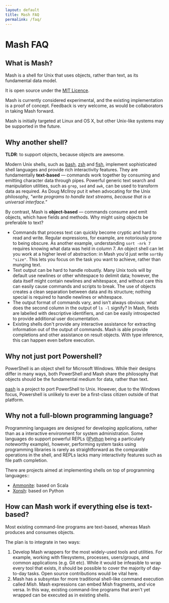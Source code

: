 ```yaml
---
layout: default
title: Mash FAQ
permalink: /faq/
---
```


# Mash FAQ

## What is Mash?

Mash is a shell for Unix that uses objects, rather than text, as its fundamental data
model.

It is open source under the [MIT Licence](https://opensource.org/licenses/MIT).

Mash is currently considered experimental, and the existing implementation is a proof of
concept. Feedback is very welcome, as would be collaborators in taking Mash
forward.

Mash is initially targeted at Linux and OS X, but other Unix-like systems may be supported in the
future.

## Why another shell?

**TLDR**: to support objects, because objects are awesome.

Modern Unix shells, such as [bash](https://www.gnu.org/software/bash/),
[zsh](http://www.zsh.org/) and [fish](http://fishshell.com/), implement sophisticated shell
languages and provide rich interactivity features. They are fundamentally **text-based**
&mdash; commands work together by consuming and emitting character data through
pipes. Powerful generic text search and manipulation utilities, such as `grep`, `sed` and
`awk`, can be used to transform data as required. As Doug McIlroy put it when advocating for
the Unix philosophy, *"write programs to handle text streams, because that is a universal
interface."*

By contrast, Mash is **object-based** &mdash; commands consume and emit objects, which have
fields and methods. Why might using objects be preferable to text?

* Commands that process text can quickly become cryptic and hard to read and write. Regular
  expressions, for example, are notoriously prone to being obscure. As another example,
  understanding `sort -nrk 7` requires knowing what data was held in column 7. An object
  shell can let you work at a higher level of abstraction: in Mash you'd just write `sortBy
  "size"`. This lets you focus on the task you want to achieve, rather than munging text.
* Text output can be hard to handle robustly. Many Unix tools will by default use newlines
  or other whitespace to delimit data; however, the data itself might contain newlines and
  whitespace, and without care this can easily cause commands and scripts to break. The use
  of objects creates a clean separation between data and its structure; nothing special is
  required to handle newlines or whitespace.
* The output format of commands vary, and isn't always obvious: what does the second column
  in the output of `ls -l` signify? In Mash, fields are labelled with descriptive
  identifiers, and can be easily introspected to provide additional user documentation.
* Existing shells don't provide any interactive assistance for extracting information out of
  the output of commands. Mash is able provide completions and other assistance on result
  objects. With type inference, this can happen even before execution.

## Why not just port Powershell?

PowerShell is an object shell for Microsoft Windows. While their designs differ in many
ways, both PowerShell and Mash share the philosophy that objects should be the fundamental
medium for data, rather than text.

[pash](https://github.com/Pash-Project/Pash) is a project to port PowerShell to
Unix. However, due to the Windows focus, Powershell is unlikely to ever be a first-class
citizen outside of that platform.

## Why not a full-blown programming language?

Programming languages are designed for developing applications, rather than as a interactive
environment for system administration. Some languages do support powerful REPLs
([IPython](http://ipython.org/) being a particularly noteworthy example), however,
performing system tasks using programming libraries is rarely as straightforward as the
comparable operations in the shell, and REPLs lacks many interactivity features such as file
path completion.

There are projects aimed at implementing shells on top of programming languages::

* [Ammonite](http://lihaoyi.github.io/Ammonite/): based on Scala
* [Xonsh](http://xonsh.org): based on Python

## How can Mash work if everything else is text-based?

Most existing command-line programs are text-based, whereas Mash produces and consumes
objects.

The plan is to integrate in two ways:

1. Develop Mash wrappers for the most widely-used tools and utilities. For example, working
  with filesystems, processes, users/groups, and common applications (e.g. Git etc). While
  it would be infeasible to wrap every tool that exists, it should be possible to cover the
  majority of day-to-day tasks. Open source contributions would be vital here.
2. Mash has a subsyntax for more traditional shell-like command execution called
  *Mish*. Mash expressions can embed Mish fragments, and vice versa. In this way, existing
  command-line programs that aren't yet wrapped can be executed as in existing shells.
